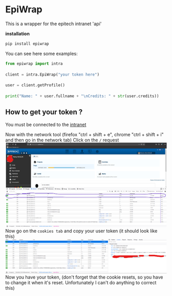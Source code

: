 # EpiWrap

This is a wrapper for the epitech intranet 'api'

**installation**
````python
pip install epiwrap
````

You can see here some examples:

````python
from epiwrap import intra

client = intra.EpiWrap("your token here")

user = client.getProfile()

print("Name: " + user.fullname + "\nCredits: " + str(user.credits))
````


## How to get your token ?

You must be connected to the [intranet](https://intra.epitech.eu/)

Now with the network tool (firefox "ctrl + shift + e", chrome "ctrl + shift + i" and then go in the network tab)
Click on the `/` request  
![img](images/network.png)  
Now go on the `cookies tab` and copy your user token (it should look like this)  
![img](images/cookie.png)  
Now you have your token, (don't forget that the cookie resets, so you have to change it when it's reset. Unfortunately I can't do anything to correct this)